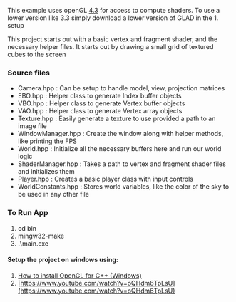 This example uses openGL [4.3](https://www.khronos.org/opengl/wiki/History_of_OpenGL#OpenGL_4.3_(2012)) for access to compute shaders. To use a lower version like 3.3 simply download a lower version of GLAD in the 1. setup

This project starts out with a basic vertex and fragment shader, and the necessary helper files. It starts out by drawing a small grid of textured cubes to the screen

### Source files
- Camera.hpp : Can be setup to handle model, view, projection matrices
- EBO.hpp : Helper class to generate Index buffer objects
- VBO.hpp : Helper class to generate Vertex buffer objects
- VAO.hpp : Helper class to generate Vertex array objects
- Texture.hpp : Easily generate a texture to use provided a path to an image file
- WindowManager.hpp : Create the window along with helper methods, like printing the FPS
- World.hpp : Initialize all the necessary buffers here and run our world logic
- ShaderManager.hpp : Takes a path to vertex and fragment shader files and initializes them
- Player.hpp : Creates a basic player class with input controls
- WorldConstants.hpp : Stores world variables, like the color of the sky to be used in any other file

### To Run App
1. cd bin
2. mingw32-make
3. .\main.exe


#### Setup the project on windows using:
1. [How to install OpenGL for C++ (Windows)](https://www.youtube.com/watch?v=hRInLNR9iRg)
2. [https://www.youtube.com/watch?v=oQHdm6TpLsU](https://www.youtube.com/watch?v=oQHdm6TpLsU)

